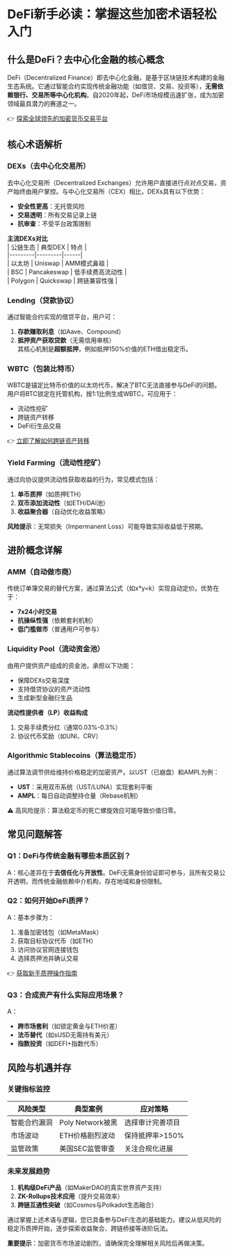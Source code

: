 # DeFi新手必读：掌握这些加密术语轻松入门  

## 什么是DeFi？去中心化金融的核心概念  
DeFi（Decentralized Finance）即去中心化金融，是基于区块链技术构建的金融生态系统。它通过智能合约实现传统金融功能（如借贷、交易、投资等），**无需依赖银行、交易所等中心化机构**。自2020年起，DeFi市场规模迅速扩张，成为加密领域最具潜力的赛道之一。  

👉 [探索全球领先的加密货币交易平台](https://bit.ly/okx_welcome)  

## 核心术语解析  

### DEXs（去中心化交易所）  
去中心化交易所（Decentralized Exchanges）允许用户直接进行点对点交易，资产始终由用户掌控。与中心化交易所（CEX）相比，DEXs具有以下优势：  
- **安全性更高**：无托管风险  
- **交易透明**：所有交易记录上链  
- **抗审查**：不受平台政策限制  

**主流DEXs对比**  
| 公链生态 | 典型DEX | 特点 |  
|---------|---------|------|  
| 以太坊   | Uniswap | AMM模式鼻祖 |  
| BSC     | Pancakeswap | 低手续费高流动性 |  
| Polygon | Quickswap | 跨链兼容性强 |  

### Lending（贷款协议）  
通过智能合约实现的借贷平台，用户可：  
1. **存款赚取利息**（如Aave、Compound）  
2. **抵押资产获取贷款**（无需信用审核）  
其核心机制是**超额抵押**，例如抵押150%价值的ETH借出稳定币。  

### WBTC（包装比特币）  
WBTC是锚定比特币价值的以太坊代币，解决了BTC无法直接参与DeFi的问题。用户将BTC锁定在托管机构，按1:1比例生成WBTC，可应用于：  
- 流动性挖矿  
- 跨链资产转移  
- DeFi衍生品交易  

👉 [立即了解如何跨链资产转移](https://bit.ly/okx_welcome)  

### Yield Farming（流动性挖矿）  
通过向协议提供流动性获取收益的行为，常见模式包括：  
1. **单币质押**（如质押ETH）  
2. **双币添加流动性**（如ETH/DAI池）  
3. **收益聚合器**（自动优化收益策略）  

**风险提示**：无常损失（Impermanent Loss）可能导致实际收益低于预期。  

## 进阶概念详解  

### AMM（自动做市商）  
传统订单簿交易的替代方案，通过算法公式（如x*y=k）实现自动定价。优势在于：  
- **7x24小时交易**  
- **抗操纵性强**（依赖套利机制）  
- **低门槛做市**（普通用户可参与）  

### Liquidity Pool（流动资金池）  
由用户提供资产组成的资金池，承担以下功能：  
- 保障DEXs交易深度  
- 支持借贷协议的资产流动性  
- 生成新型金融衍生品  

**流动性提供者（LP）收益构成**  
1. 交易手续费分红（通常0.03%-0.3%）  
2. 协议代币奖励（如UNI、CRV）  

### Algorithmic Stablecoins（算法稳定币）  
通过算法调节供给维持价格稳定的加密资产。以UST（已崩盘）和AMPL为例：  
- **UST**：采用双币系统（UST/LUNA）实现套利平衡  
- **AMPL**：每日自动调整持仓量（Rebase机制）  

⚠️ 高风险提示：算法稳定币的死亡螺旋效应可能导致价值归零。  

## 常见问题解答  

### Q1：DeFi与传统金融有哪些本质区别？  
A：核心差异在于**去信任化**与**开放性**。DeFi无需身份验证即可参与，且所有交易公开透明，而传统金融依赖中介机构，存在地域和身份限制。  

### Q2：如何开始DeFi质押？  
A：基本步骤为：  
1. 准备加密钱包（如MetaMask）  
2. 获取目标协议代币（如ETH）  
3. 访问协议官网连接钱包  
4. 选择质押池并确认交易  

👉 [获取新手质押操作指南](https://bit.ly/okx_welcome)  

### Q3：合成资产有什么实际应用场景？  
A：  
- **跨市场套利**（如锁定黄金与ETH价差）  
- **法币替代**（如sUSD无需持有美元）  
- **指数投资**（如DEFI+指数代币）  

## 风险与机遇并存  

### 关键指标监控  
| 风险类型       | 典型案例          | 应对策略 |  
|----------------|-------------------|----------|  
| 智能合约漏洞   | Poly Network被黑  | 选择审计完善项目 |  
| 市场波动       | ETH价格剧烈波动   | 保持抵押率>150% |  
| 监管政策       | 美国SEC监管审查   | 关注合规化进展 |  

### 未来发展趋势  
1. **机构级DeFi产品**（如MakerDAO的真实世界资产支持）  
2. **ZK-Rollups技术应用**（提升交易效率）  
3. **跨链互通性突破**（如Cosmos与Polkadot生态融合）  

通过掌握上述术语与逻辑，您已具备参与DeFi生态的基础能力。建议从低风险的稳定币质押开始，逐步探索收益聚合、跨链桥接等进阶玩法。  

**重要提示**：加密货币市场波动剧烈，请确保完全理解相关风险后再做决策。
